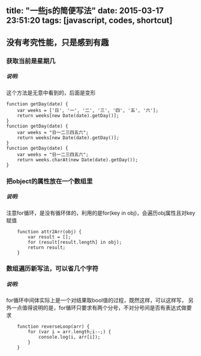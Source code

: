title: "一些js的简便写法"
date: 2015-03-17 23:51:20
tags: [javascript, codes, shortcut]
---

## 没有考究性能，只是感到有趣

### 获取当前是星期几
##### 说明:
  这个方法是无意中看到的，后面是变形
   
    function getDay(date) {
        var weeks = ['日', '一', '二', '三', '四', '五', '六'];
        return weeks[new Date(date).getDay()];
    }
    function getDay(date) {
        var weeks = "日一二三四五六";
        return weeks[new Date(date).getDay()];
    }
    function getDay(date) {
        var weeks = "日一二三四五六";
        return weeks.charAt(new Date(date).getDay());
    }

### 把object的属性放在一个数组里
##### 说明:
   注意for循环，是没有循环体的，利用的是for(key in obj)，会遍历obj属性且对key赋值

        function attr2Arr(obj) {
            var result = [];
            for (result[result.length] in obj);
            return result;
        }
     
### 数组遍历新写法，可以省几个字符
##### 说明:
   for循环中间体实际上是一个对结果取bool值的过程，既然这样，可以这样写，
   另外一点值得说明的是，for循环只要求有两个分号，不对分号间是否有表达式做要求
    
        function reverseLoop(arr) {
            for (var i = arr.length;i--;) {
                console.log(i, arr[i]);
            }
        }
     

     
  
  